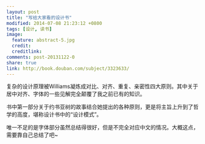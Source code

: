 ```yaml
---
layout: post
title: "写给大家看的设计书"
modified: 2014-07-08 21:23:12 +0800
tags: [设计, 读书]
image:
  feature: abstract-5.jpg
  credit: 
  creditlink: 
comments: post-20131122-0
share: true
link: http://book.douban.com/subject/3323633/
---
```


复杂的设计原理被Williams凝炼成对比、对齐、重复、亲密性四大原则。其中关于居中对齐、字体的一些见解完全颠覆了我之前已有的知识。

书中第一部分关于约书亚树的故事结合她提出的各种原则，更是将主旨上升到了哲学的高度，堪称设计书中的“设计模式”。

唯一不足的是字体部分虽然总结得很好，但是不完全对应中文的情况。大概这点，需要靠自己总结了吧~

